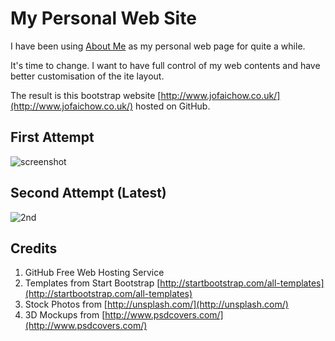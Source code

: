 My Personal Web Site
===============

I have been using [About Me](bit.ly/aboutme_jofaichow) as my personal web page for quite a while. 

It's time to change. I want to have full control of my web contents and have better customisation of the ite layout.

The result is this bootstrap website [http://www.jofaichow.co.uk/](http://www.jofaichow.co.uk/) hosted on GitHub.

## First Attempt

![screenshot](http://i.imgur.com/A83lNTz.jpg)

## Second Attempt (Latest)

![2nd](http://i.imgur.com/sJHtByz.png)


## Credits

1. GitHub Free Web Hosting Service
2. Templates from Start Bootstrap [http://startbootstrap.com/all-templates](http://startbootstrap.com/all-templates)
3. Stock Photos from [http://unsplash.com/](http://unsplash.com/)
4. 3D Mockups from [http://www.psdcovers.com/](http://www.psdcovers.com/)